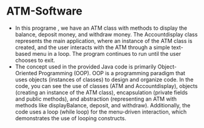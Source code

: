 # ATM-Software
- In this programe , we have an ATM class with methods to display the balance, deposit money, and withdraw money. The Accountdisplay class represents the main application, where an instance of the ATM class is created, and the user interacts with the ATM through a simple text-based menu in a loop. The program continues to run until the user chooses to exit.
- The concept used in the provided Java code is primarily Object-Oriented Programming (OOP). OOP is a programming paradigm that uses objects (instances of classes) to design and organize code. In the code, you can see the use of classes (ATM and Accountdisplay), objects (creating an instance of the ATM class), encapsulation (private fields and public methods), and abstraction (representing an ATM with methods like displayBalance, deposit, and withdraw). Additionally, the code uses a loop (while loop) for the menu-driven interaction, which demonstrates the use of looping constructs.
